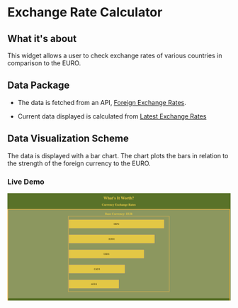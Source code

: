 # Exchange Rate Calculator

## What it's about
This widget allows a user to check exchange rates of various countries in comparison to the EURO. 

## Data Package
* The data is fetched from an API, [Foreign Exchange Rates](exchangeratesapi.io).

* Current data displayed is calculated from [Latest Exchange Rates](https://api.exchangeratesapi.io/latest)

## Data Visualization Scheme

The data is displayed with a bar chart. The chart plots the bars in relation 
to the strength of the foreign currency to the EURO.

### Live Demo

![Live Demo](exchange_rate_widget.png)
